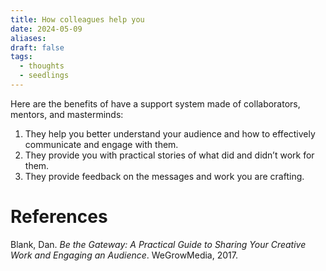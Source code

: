 ```yaml
---
title: How colleagues help you
date: 2024-05-09
aliases: 
draft: false
tags:
  - thoughts
  - seedlings
---
```

Here are the benefits of have a support system made of collaborators, mentors, and masterminds:
1. They help you better understand your audience and how to effectively communicate and engage with them.
2. They provide you with practical stories of what did and didn’t work for them.
3. They provide feedback on the messages and work you are crafting.

# References

Blank, Dan. _Be the Gateway: A Practical Guide to Sharing Your Creative Work and Engaging an Audience_. WeGrowMedia, 2017.